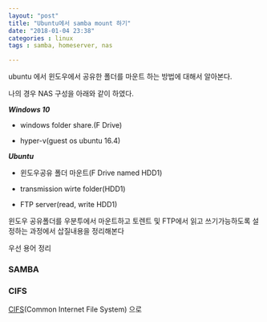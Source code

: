```yaml
---
layout: "post"
title: "Ubuntu에서 samba mount 하기"
date: "2018-01-04 23:38"
categories : linux
tags : samba, homeserver, nas

---
```


ubuntu 에서 윈도우에서 공유한 폴더를 마운트 하는 방법에 대해서 알아본다.

나의 경우 NAS 구성을 아래와 같이 하였다.



_**Windows 10**_

- windows folder share.(F Drive)

- hyper-v(guest os ubuntu 16.4)

_**Ubuntu**_

- 윈도우공유 폴더 마운트(F Drive named HDD1)

- transmission wirte folder(HDD1)

- FTP server(read, write HDD1)




윈도우 공유폴더를 우분투에서 마운트하고 토렌트 및 FTP에서 읽고 쓰기가능하도록 설정하는 과정에서 삽질내용을 정리해본다

우선 용어 정리

### SAMBA

### CIFS

[CIFS](https://technet.microsoft.com/en-us/library/cc939973.aspx)(Common Internet File System) 으로
